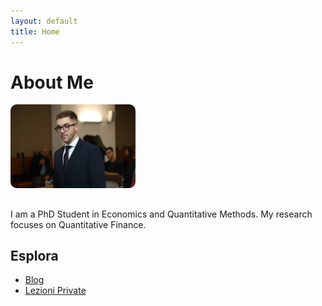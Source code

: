 ```yaml
---
layout: default
title: Home
---
```


# About Me
<img src="me_laurea.JPG" alt="Foto di Federico Tropiano" style="width: 200px; border-radius: 10px; margin-bottom: 1rem;">

I am a PhD Student in Economics and Quantitative Methods. My research focuses on Quantitative Finance.

## Esplora

- [Blog](/blog/)
- [Lezioni Private](/tutoring)
<!-- - 🔍 [Ricerca](/ricerca) -->
<!-- - 📖 [Substack (wip)](https://tua-substack.substack.com) -->
<!-- - ✉️ [Contatti](/contatti) -->


<!-- Puoi espandere con link a pubblicazioni, progetti, GitHub -->

